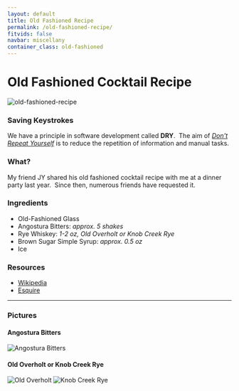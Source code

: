 ```yaml
---
layout: default
title: Old Fashioned Recipe
permalink: /old-fashioned-recipe/
fitvids: false
navbar: miscellany
container_class: old-fashioned
---
```

# Old Fashioned Cocktail Recipe

![old-fashioned-recipe](../assets/old-fashioned/message.png)

### Saving Keystrokes
We have a principle in software development called **DRY**.&nbsp;
The aim of
[_Don't Repeat Yourself_](https://en.wikipedia.org/wiki/Don%27t_repeat_yourself)
is to reduce the repetition of information and manual&nbsp;tasks.

### What?
My friend JY shared his old fashioned cocktail recipe with me at a dinner party last year.&nbsp;
Since then, numerous friends have requested&nbsp;it.

### Ingredients
* Old-Fashioned Glass
* Angostura Bitters: _approx. 5 shakes_
* Rye Whiskey: _1-2 oz, Old Overholt or Knob Creek Rye_
* Brown Sugar Simple Syrup: _approx. 0.5 oz_
* Ice

### Resources
* [Wikipedia](https://en.wikipedia.org/wiki/Old_Fashioned)
* [Esquire](http://www.esquire.com/food-drink/drinks/recipes/a3880/old-fashioned-drink-recipe/)

<hr>

### Pictures

#### Angostura Bitters
![Angostura Bitters](../assets/old-fashioned/angostura-bitters.jpg)

#### Old Overholt or Knob Creek Rye
![Old Overholt](../assets/old-fashioned/old-overholt.jpg)
![Knob Creek Rye](../assets/old-fashioned/knob-creek-rye.jpg)
